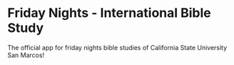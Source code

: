 # Friday Nights - International Bible Study
The official app for friday nights bible studies of California State University San Marcos!

